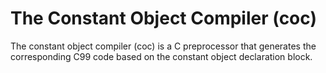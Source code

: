 # The Constant Object Compiler (coc)

The constant object compiler (coc) is a C preprocessor that generates the corresponding C99 code based on the constant object declaration block.
